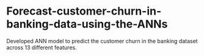 # Forecast-customer-churn-in-banking-data-using-the-ANNs
Developed ANN model to predict the customer churn in the banking dataset across 13 different features.
